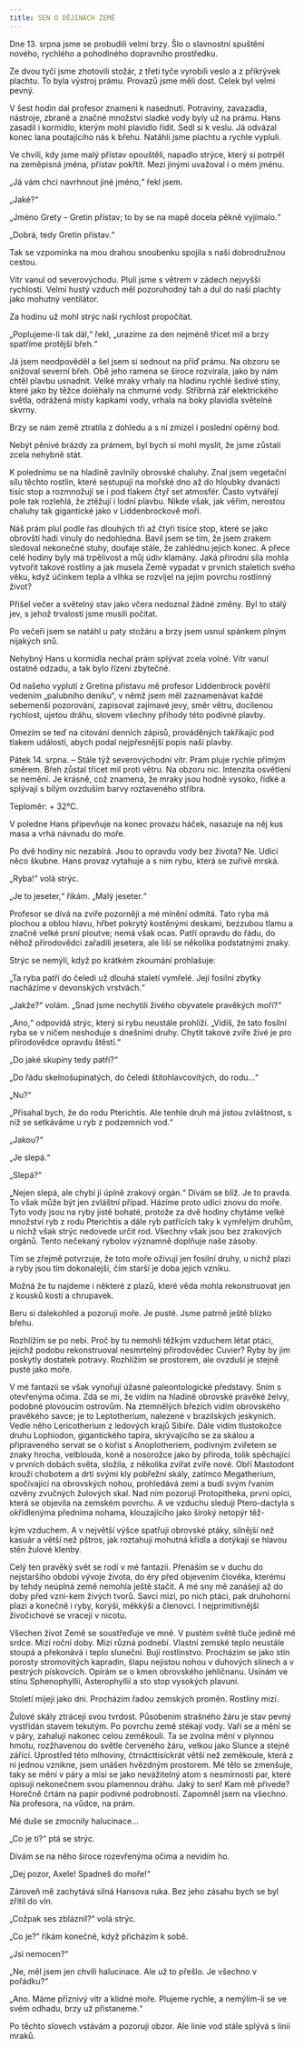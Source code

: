 ```yaml
---
title: SEN O DĚJINÁCH ZEMĚ
---
```


Dne 13. srpna jsme se probudili velmi brzy. Šlo o slavnostní spuštění nového, rychlého a pohodlného dopravního prostředku.

Ze dvou tyčí jsme zhotovili stožár, z třetí tyče vyrobili veslo a z přikrývek plachtu. To byla výstroj prámu. Provazů jsme měli dost. Celek byl velmi pevný.

V šest hodin dal profesor znamení k nasednutí. Potraviny, zavazadla, nástroje, zbraně a značné množství sladké vody byly už na prámu. Hans zasadil i kormidlo, kterým mohl plavidlo řídit. Sedl si k veslu. Já odvázal konec lana poutajícího nás k břehu. Natáhli jsme plachtu a rychle vypluli.

Ve chvíli, kdy jsme malý přístav opouštěli, napadlo strýce, který si potrpěl na zeměpisná jména, přístav pokřtít. Mezi jinými uvažoval i o mém jménu.

„Já vám chci navrhnout jiné jméno,“ řekl jsem.

„Jaké?“

„Jméno Grety – Gretin přístav; to by se na mapě docela pěkně vyjímalo.“

„Dobrá, tedy Gretin přístav.“

Tak se vzpomínka na mou drahou snoubenku spojila s naší dobrodružnou cestou.

Vítr vanul od severovýchodu. Pluli jsme s větrem v zádech nejvyšší rychlostí. Velmi hustý vzduch měl pozoruhodný tah a dul do naší plachty jako mohutný ventilátor.

Za hodinu už mohl strýc naši rychlost propočítat.

„Poplujeme-li tak dál,“ řekl, „urazíme za den nejméně třicet mil a brzy spatříme protější břeh.“

Já jsem neodpověděl a šel jsem si sednout na příď prámu. Na obzoru se snižoval severní břeh. Obě jeho ramena se široce rozvírala, jako by nám chtěl plavbu usnadnit. Velké mraky vrhaly na hladinu rychlé šedivé stíny, které jako by těžce doléhaly na chmurné vody. Stříbrná zář elektrického světla, odrážená místy kapkami vody, vrhala na boky plavidla světelné skvrny.

Brzy se nám země ztratila z dohledu a s ní zmizel i poslední opěrný bod.

Nebýt pěnivé brázdy za prámem, byl bych si mohl myslit, že jsme zůstali zcela nehybně stát.

K polednímu se na hladině zavlnily obrovské chaluhy. Znal jsem vegetační sílu těchto rostlin, které sestupují na mořské dno až do hloubky dvanácti tisíc stop a rozmnožují se i pod tlakem čtyř set atmosfér. Často vytvářejí pole tak rozlehlá, že ztěžují i lodní plavbu. Nikde však, jak věřím, nerostou chaluhy tak gigantické jako v Liddenbrockově moři.

Náš prám plul podle řas dlouhých tři až čtyři tisíce stop, které se jako obrovští hadi vinuly do nedohledna. Bavil jsem se tím, že jsem zrakem sledoval nekonečné stuhy, doufaje stále, že zahlédnu jejich konec. A přece celé hodiny byly má trpělivost a můj údiv klamány. Jaká přírodní síla mohla vytvořit takové rostliny a jak musela Země vypadat v prvních staletích svého věku, když účinkem tepla a vlhka se rozvíjel na jejím povrchu rostlinný život?

Přišel večer a světelný stav jako včera nedoznal žádné změny. Byl to stálý jev, s jehož trvalostí jsme musili počítat.

Po večeři jsem se natáhl u paty stožáru a brzy jsem usnul spánkem plným nijakých snů.

Nehybný Hans u kormidla nechal prám splývat zcela volné. Vítr vanul ostatně odzadu, a tak bylo řízení zbytečné.

Od našeho vyplutí z Gretina přístavu mě profesor Liddenbrock pověřil vedením „palubního deníku“, v němž jsem měl zaznamenávat každé sebemenší pozorování, zapisovat zajímavé jevy, směr větru, docílenou rychlost, ujetou dráhu, slovem všechny příhody této podivné plavby.

Omezím se teď na citování denních zápisů, prováděných takříkajíc pod tlakem událostí, abych podal nejpřesnější popis naší plavby.

Pátek 14. srpna. – Stále týž severovýchodní vítr. Prám pluje rychle přímým směrem. Břeh zůstal třicet mil proti větru. Na obzoru nic. Intenzita osvětlení se nemění. Je krásně, což znamená, že mraky jsou hodně vysoko, řídké a splývají s bílým ovzduším barvy roztaveného stříbra.

Teploměr: + 32°C.

V poledne Hans připevňuje na konec provazu háček, nasazuje na něj kus masa a vrhá návnadu do moře.

Po dvě hodiny nic nezabírá. Jsou to opravdu vody bez života? Ne. Udicí něco škubne. Hans provaz vytahuje a s ním rybu, která se zuřivě mrská.

„Ryba!“ volá strýc.

„Je to jeseter,“ říkám. „Malý jeseter.“

Profesor se dívá na zvíře pozorněji a mé mínění odmítá. Tato ryba má plochou a oblou hlavu, hřbet pokrytý kostěnými deskami, bezzubou tlamu a značně velké prsní ploutve; nemá však ocas. Patří opravdu do řádu, do něhož přírodovědci zařadili jesetera, ale liší se několika podstatnými znaky.

Strýc se nemýlí, když po krátkém zkoumání prohlašuje:

„Ta ryba patří do čeledi už dlouhá staletí vymřelé. Její fosilní zbytky nacházíme v devonských vrstvách.“

„Jakže?“ volám. „Snad jsme nechytili živého obyvatele pravěkých moří?“

„Ano,“ odpovídá strýc, který si rybu neustále prohlíží. „Vidíš, že tato fosilní ryba se v ničem neshoduje s dnešními druhy. Chytit takové zvíře živé je pro přírodovědce opravdu štěstí.“

„Do jaké skupiny tedy patří?“

„Do řádu skelnošupinatých, do čeledi štítohlavcovitých, do rodu...“

„Nu?“

„Přísahal bych, že do rodu Pterichtis. Ale tenhle druh má jistou zvláštnost, s níž se setkáváme u ryb z podzemních vod.“

„Jakou?“

„Je slepá.“

„Slepá?“

„Nejen slepá, ale chybí jí úplně zrakový orgán.“ Dívám se blíž. Je to pravda. To však může být jen zvláštní případ. Házíme proto udici znovu do moře. Tyto vody jsou na ryby jistě bohaté, protože za dvě hodiny chytáme velké množství ryb z rodu Pterichtis a dále ryb patřících taky k vymřelým druhům, u nichž však strýc nedovede určit rod. Všechny však jsou bez zrakových orgánů. Tento nečekaný rybolov významně doplňuje naše zásoby.

Tím se zřejmě potvrzuje, že toto moře oživují jen fosilní druhy, u nichž plazi a ryby jsou tím dokonalejší, čím starší je doba jejich vzniku.

Možná že tu najdeme i některé z plazů, které věda mohla rekonstruovat jen z kousků kostí a chrupavek.

Beru si dalekohled a pozoruji moře. Je pusté. Jsme patrně ještě blízko břehu.

Rozhlížím se po nebi. Proč by tu nemohli těžkým vzduchem létat ptáci, jejichž podobu rekonstruoval nesmrtelný přírodovědec Cuvier? Ryby by jim poskytly dostatek potravy. Rozhlížím se prostorem, ale ovzduší je stejně pusté jako moře.

V mé fantazii se však vynořují úžasné paleontologické představy. Sním s otevřenýma očima. Zdá se mi, že vidím na hladině obrovské pravěké želvy, podobné plovoucím ostrovům. Na ztemnělých březích vidím obrovského pravěkého savce; je to Leptotherium, nalezené v brazilských jeskyních. Vedle něho Lericotherium z ledových krajů Sibiře. Dále vidím tlustokožce druhu Lophiodon, gigantického tapíra, skrývajícího se za skálou a připraveného servat se o kořist s Anoplotheriem, podivným zvířetem se znaky hrocha, velblouda, koně a nosorožce jako by příroda, tolik spěchající v prvních dobách světa, složila, z několika zvířat zvíře nové. Obří Mastodont krouží chobotem a drtí svými kly pobřežní skály, zatímco Megatherium, spočívající na obrovských nohou, prohledává zemi a budí svým řvaním ozvěny zvučných žulových skal. Nad ním pozoruji Protopitheka, první opici, která se objevila na zemském povrchu. A ve vzduchu sleduji Ptero-dactyla s okřídlenýma předníma nohama, klouzajícího jako široký netopýr těž-

kým vzduchem. A v největší výšce spatřuji obrovské ptáky, silnější než kasuár a větší než pštros, jak roztahují mohutná křídla a dotýkají se hlavou stěn žulové klenby.

Celý ten pravěký svět se rodí v mé fantazii. Přenáším se v duchu do nejstaršího období vývoje života, do éry před objevením člověka, kterému by tehdy neúplná země nemohla ještě stačit. A mé sny mě zanášejí až do doby před vzni-kem živých tvorů. Savci mizí, po nich ptáci, pak druhohorní plazi a konečně i ryby, korýši, měkkýši a členovci. I nejprimitivnější živočichové se vracejí v nicotu.

Všechen život Země se soustřeďuje ve mně. V pustém světě tluče jedině mé srdce. Mizí roční doby. Mizí různá podnebí. Vlastní zemské teplo neustále stoupá a překonává i teplo sluneční. Bují rostlinstvo. Procházím se jako stín porosty stromovitých kapradin, šlapu nejistou nohou v duhových slínech a v pestrých pískovcích. Opírám se o kmen obrovského jehličnanu. Usínám ve stínu Sphenophyllií, Asterophyllií a sto stop vysokých plavuní.

Století míjejí jako dni. Procházím řadou zemských proměn. Rostliny mizí.

Žulové skály ztrácejí svou tvrdost. Působením strašného žáru je stav pevný vystřídán stavem tekutým. Po povrchu země stékají vody. Vaří se a mění se v páry, zahalují nakonec celou zeměkouli. Ta se zvolna mění v plynnou hmotu, rozžhavenou do světle červeného žáru, velkou jako Slunce a stejně zářící. Uprostřed této mlhoviny, čtrnácttisíckrát větší než zeměkoule, která z ní jednou vznikne, jsem unášen hvězdným prostorem. Mé tělo se zmenšuje, taky se mění v páry a mísí se jako nevážitelný atom s nesmírností par, které opisují nekonečnem svou plamennou dráhu. Jaký to sen! Kam mě přivede? Horečně črtám na papír podivné podrobnosti. Zapomněl jsem na všechno. Na profesora, na vůdce, na prám.

Mé duše se zmocnily halucinace…

„Co je ti?“ ptá se strýc.

Dívám se na něho široce rozevřenýma očima a nevidím ho.

„Dej pozor, Axele! Spadneš do moře!“

Zároveň mě zachytává silná Hansova ruka. Bez jeho zásahu bych se byl zřítil do vln.

„Cožpak ses zbláznil?“ volá strýc.

„Co je?“ říkám konečně, když přicházím k sobě.

„Jsi nemocen?“

„Ne, měl jsem jen chvíli halucinace. Ale už to přešlo. Je všechno v pořádku?“

„Ano. Máme příznivý vítr a klidné moře. Plujeme rychle, a nemýlím-li se ve svém odhadu, brzy už přistaneme.“

Po těchto slovech vstávám a pozoruji obzor. Ale linie vod stále splývá s linií mraků.
